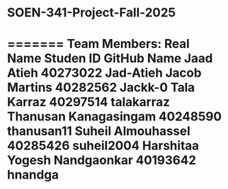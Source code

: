 # SOEN-341-Project-Fall-2025
=======
Team Members:
  Real Name                     Studen ID          GitHub Name
  Jaad Atieh                    40273022           Jad-Atieh
  Jacob Martins                 40282562           Jackk-0
  Tala Karraz                   40297514            talakarraz
  Thanusan Kanagasingam         40248590          thanusan11
  Suheil Almouhassel            40285426            suheil2004
  Harshitaa Yogesh Nandgaonkar  40193642            hnandga
=======
